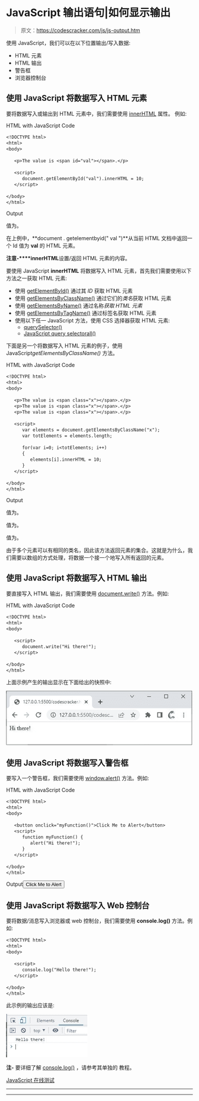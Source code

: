 # JavaScript 输出语句|如何显示输出

> 原文：<https://codescracker.com/js/js-output.htm>

使用 JavaScript，我们可以在以下位置输出/写入数据:

*   HTML 元素
*   HTML 输出
*   警告框
*   浏览器控制台

## 使用 JavaScript 将数据写入 HTML 元素

要将数据写入或输出到 HTML 元素中，我们需要使用 [innerHTML](/js/js-innerHTML.htm) 属性。 例如:

HTML with JavaScript Code

```
<!DOCTYPE html>
<html>
<body>

   <p>The value is <span id="val"></span>.</p>

   <script>
      document.getElementById("val").innerHTML = 10;
   </script>

</body>
</html>
```

Output

值为。

在上例中，**document . getelementbyid(" val ")**从当前 HTML 文档中返回一个 Id 值为 **val** 的 HTML 元素。

**注意-****innerHTML**设置/返回 HTML 元素的内容。

要使用 JavaScript **innerHTML** 将数据写入 HTML 元素，首先我们需要使用以下方法之一获取 HTML 元素:

*   使用 [getElementById()](/js/js-getElementById.htm) 通过其 *ID* 获取 HTML 元素
*   使用 [getElementsByClassName()](/js/js-getElementsByClassName.htm) 通过它们的*类名*获取 HTML 元素
*   使用 [getElementsByName()](/js/js-getElementsByName.htm) 通过名称*获取 HTML 元素*
*   使用 [getElementsByTagName()](/js/js-getElementsByTagName.htm) 通过标签名获取 HTML 元素
*   使用以下任一 JavaScript 方法，使用 CSS 选择器获取 HTML 元素:
    *   [querySelector()](/js/js-querySelector.htm)
    *   [JavaScript query selectorall()](/js/js-querySelectorAll.htm)

下面是另一个将数据写入 HTML 元素的例子，使用 JavaScript*getElementsByClassName()* 方法。

HTML with JavaScript Code

```
<!DOCTYPE html>
<html>
<body>

   <p>The value is <span class="x"></span>.</p>
   <p>The value is <span class="x"></span>.</p>
   <p>The value is <span class="x"></span>.</p>

   <script>
      var elements = document.getElementsByClassName("x");
      var totElements = elements.length;

      for(var i=0; i<totElements; i++)
      {
         elements[i].innerHTML = 10;
      }
   </script>

</body>
</html>
```

Output

值为。

值为。

值为。

由于多个元素可以有相同的类名，因此该方法返回元素的集合。这就是为什么，我们需要以数组的方式处理，将数据一个接一个地写入所有返回的元素。

## 使用 JavaScript 将数据写入 HTML 输出

要直接写入 HTML 输出，我们需要使用 [document.write()](/js/js-document-write.htm) 方法。例如:

HTML with JavaScript Code

```
<!DOCTYPE html>
<html>
<body>

   <script>
      document.write("Hi there!");
   </script>

</body>
</html>
```

上面示例产生的输出显示在下面给出的快照中:

![javascript display output example](img/98c2ef4042780a6d7ccf8104986dc16a.png)

## 使用 JavaScript 将数据写入警告框

要写入一个警告框，我们需要使用 [window.alert()](/js/js-alert-box.htm) 方法。例如:

HTML with JavaScript Code

```
<!DOCTYPE html>
<html>
<body>

   <button onclick="myFunction()">Click Me to Alert</button>
   <script>
      function myFunction() {
         alert("Hi there!");
      }
   </script>

</body>
</html>
```

Output<button onclick="myFunction()">Click Me to Alert</button> 

## 使用 JavaScript 将数据写入 Web 控制台

要将数据/消息写入浏览器或 web 控制台，我们需要使用 **console.log()** 方法。例如:

```
<!DOCTYPE html>
<html>
<body>

   <script>
      console.log("Hello there!");
   </script>

</body>
</html>
```

此示例的输出应该是:

![javascript output example](img/4eefa9a7a964858b318bc06a928a38a7.png)

**注-** 要详细了解 [console.log()](/js/js-console-log.htm) ，请参考其单独的 教程。

[JavaScript 在线测试](/exam/showtest.php?subid=6)

* * *

* * *
